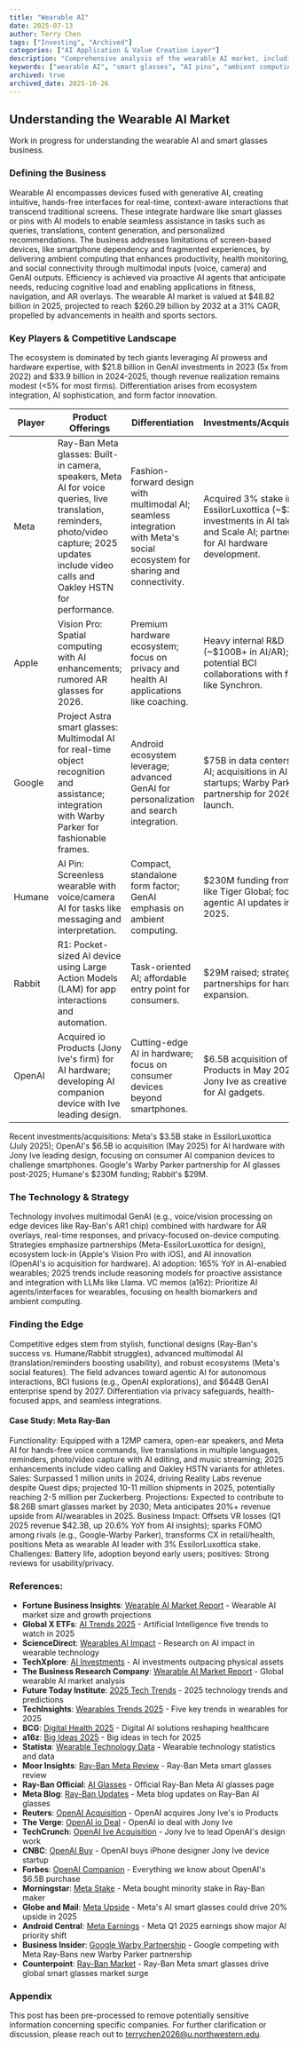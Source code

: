 ```yaml
---
title: "Wearable AI"
date: 2025-07-13
author: Terry Chen
tags: ["Investing", "Archived"]
categories: ["AI Application & Value Creation Layer"]
description: "Comprehensive analysis of the wearable AI market, including smart glasses, AI pins, and ambient computing devices. Market size, key players, technology trends, and investment opportunities in the $48.82B wearable AI industry."
keywords: ["wearable AI", "smart glasses", "AI pins", "ambient computing", "consumer AI", "Meta Ray-Ban", "OpenAI hardware", "wearable technology", "AI wearables market"]
archived: true
archived_date: 2025-10-26
---
```


## Understanding the Wearable AI Market

Work in progress for understanding the wearable AI and smart glasses business.

### Defining the Business
Wearable AI encompasses devices fused with generative AI, creating intuitive, hands-free interfaces for real-time, context-aware interactions that transcend traditional screens. These integrate hardware like smart glasses or pins with AI models to enable seamless assistance in tasks such as queries, translations, content generation, and personalized recommendations. The business addresses limitations of screen-based devices, like smartphone dependency and fragmented experiences, by delivering ambient computing that enhances productivity, health monitoring, and social connectivity through multimodal inputs (voice, camera) and GenAI outputs. Efficiency is achieved via proactive AI agents that anticipate needs, reducing cognitive load and enabling applications in fitness, navigation, and AR overlays. The wearable AI market is valued at $48.82 billion in 2025, projected to reach $260.29 billion by 2032 at a 31% CAGR, propelled by advancements in health and sports sectors.

### Key Players & Competitive Landscape
The ecosystem is dominated by tech giants leveraging AI prowess and hardware expertise, with $21.8 billion in GenAI investments in 2023 (5x from 2022) and $33.9 billion in 2024-2025, though revenue realization remains modest (<5% for most firms). Differentiation arises from ecosystem integration, AI sophistication, and form factor innovation.

| Player | Product Offerings | Differentiation | Investments/Acquisitions |
|--------|-------------------|-----------------|--------------------------|
| Meta | Ray-Ban Meta glasses: Built-in camera, speakers, Meta AI for voice queries, live translation, reminders, photo/video capture; 2025 updates include video calls and Oakley HSTN for performance. | Fashion-forward design with multimodal AI; seamless integration with Meta's social ecosystem for sharing and connectivity. | Acquired 3% stake in EssilorLuxottica (~$3.5B); investments in AI talent and Scale AI; partnerships for AI hardware development. |
| Apple | Vision Pro: Spatial computing with AI enhancements; rumored AR glasses for 2026. | Premium hardware ecosystem; focus on privacy and health AI applications like coaching. | Heavy internal R&D (~$100B+ in AI/AR); potential BCI collaborations with firms like Synchron. |
| Google | Project Astra smart glasses: Multimodal AI for real-time object recognition and assistance; integration with Warby Parker for fashionable frames. | Android ecosystem leverage; advanced GenAI for personalization and search integration. | $75B in data centers for AI; acquisitions in AI startups; Warby Parker partnership for 2026 launch. |
| Humane | AI Pin: Screenless wearable with voice/camera AI for tasks like messaging and interpretation. | Compact, standalone form factor; GenAI emphasis on ambient computing. | $230M funding from VCs like Tiger Global; focus on agentic AI updates in 2025. |
| Rabbit | R1: Pocket-sized AI device using Large Action Models (LAM) for app interactions and automation. | Task-oriented AI; affordable entry point for consumers. | $29M raised; strategic partnerships for hardware expansion. |
| OpenAI | Acquired io Products (Jony Ive's firm) for AI hardware; developing AI companion device with Ive leading design. | Cutting-edge AI in hardware; focus on consumer devices beyond smartphones. | $6.5B acquisition of io Products in May 2025; Jony Ive as creative head for AI gadgets. |

Recent investments/acquisitions: Meta's $3.5B stake in EssilorLuxottica (July 2025); OpenAI's $6.5B io acquisition (May 2025) for AI hardware with Jony Ive leading design, focusing on consumer AI companion devices to challenge smartphones. Google's Warby Parker partnership for AI glasses post-2025; Humane's $230M funding; Rabbit's $29M.

### The Technology & Strategy
Technology involves multimodal GenAI (e.g., voice/vision processing on edge devices like Ray-Ban's AR1 chip) combined with hardware for AR overlays, real-time responses, and privacy-focused on-device computing. Strategies emphasize partnerships (Meta-EssilorLuxottica for design), ecosystem lock-in (Apple's Vision Pro with iOS), and AI innovation (OpenAI's io acquisition for hardware). AI adoption: 165% YoY in AI-enabled wearables; 2025 trends include reasoning models for proactive assistance and integration with LLMs like Llama. VC memos (a16z): Prioritize AI agents/interfaces for wearables, focusing on health biomarkers and ambient computing.

### Finding the Edge
Competitive edges stem from stylish, functional designs (Ray-Ban's success vs. Humane/Rabbit struggles), advanced multimodal AI (translation/reminders boosting usability), and robust ecosystems (Meta's social features). The field advances toward agentic AI for autonomous interactions, BCI fusions (e.g., OpenAI explorations), and $644B GenAI enterprise spend by 2027. Differentiation via privacy safeguards, health-focused apps, and seamless integrations.

#### Case Study: Meta Ray-Ban
Functionality: Equipped with a 12MP camera, open-ear speakers, and Meta AI for hands-free voice commands, live translations in multiple languages, reminders, photo/video capture with AI editing, and music streaming; 2025 enhancements include video calling and Oakley HSTN variants for athletes. Sales: Surpassed 1 million units in 2024, driving Reality Labs revenue despite Quest dips; projected 10-11 million shipments in 2025, potentially reaching 2-5 million per Zuckerberg. Projections: Expected to contribute to $8.26B smart glasses market by 2030; Meta anticipates 20%+ revenue upside from AI/wearables in 2025. Business Impact: Offsets VR losses (Q1 2025 revenue $42.3B, up 20.6% YoY from AI insights); sparks FOMO among rivals (e.g., Google-Warby Parker), transforms CX in retail/health, positions Meta as wearable AI leader with 3% EssilorLuxottica stake. Challenges: Battery life, adoption beyond early users; positives: Strong reviews for usability/privacy.

### References:

- **Fortune Business Insights**: [Wearable AI Market Report](https://www.fortunebusinessinsights.com/wearable-ai-market-109561) - Wearable AI market size and growth projections
- **Global X ETFs**: [AI Trends 2025](https://www.globalxetfs.com/articles/artificial-intelligence-five-trends-to-watch-in-2025/) - Artificial Intelligence five trends to watch in 2025
- **ScienceDirect**: [Wearables AI Impact](https://www.sciencedirect.com/science/article/pii/S2667096824000831) - Research on AI impact in wearable technology
- **TechXplore**: [AI Investments](https://techxplore.com/news/2025-07-investments-ai-outpacing-physical-assets.html) - AI investments outpacing physical assets
- **The Business Research Company**: [Wearable AI Market Report](https://www.thebusinessresearchcompany.com/report/wearable-ai-global-market-report) - Global wearable AI market analysis
- **Future Today Institute**: [2025 Tech Trends](https://ftsg.com/wp-content/uploads/2025/03/FTSG_2025_TR_FINAL_LINKED.pdf) - 2025 technology trends and predictions
- **TechInsights**: [Wearables Trends 2025](https://www.techinsights.com/blog/five-key-trends-wearables-2025) - Five key trends in wearables for 2025
- **BCG**: [Digital Health 2025](https://www.bcg.com/publications/2025/digital-ai-solutions-reshape-health-care-2025) - Digital AI solutions reshaping healthcare
- **a16z**: [Big Ideas 2025](https://a16z.com/big-ideas-in-tech-2025/) - Big ideas in tech for 2025
- **Statista**: [Wearable Technology Data](https://www.statista.com/topics/1556/wearable-technology/) - Wearable technology statistics and data
- **Moor Insights**: [Ray-Ban Meta Review](https://moorinsightsstrategy.com/research-notes/ray-ban-meta-smart-glasses-review-better-cooler-and-more-useful-than-ever/) - Ray-Ban Meta smart glasses review
- **Ray-Ban Official**: [AI Glasses](https://www.ray-ban.com/canada/en/rayban-meta-ai-glasses) - Official Ray-Ban Meta AI glasses page
- **Meta Blog**: [Ray-Ban Updates](https://www.meta.com/blog/ray-ban-ai-glasses-skyler-wayfarers-live-translation-instagram-direct/) - Meta blog updates on Ray-Ban AI glasses
- **Reuters**: [OpenAI Acquisition](https://www.reuters.com/technology/openai-acquires-jony-ives-io-products-2025-05-21/) - OpenAI acquires Jony Ive's io Products
- **The Verge**: [OpenAI io Deal](https://www.theverge.com/news/703114/openai-io-jony-ive-sam-altman-ai-hardware) - OpenAI io deal with Jony Ive
- **TechCrunch**: [OpenAI Ive Acquisition](https://techcrunch.com/2025/05/21/jony-ive-to-lead-openais-design-work-following-6-5b-acquisition-of-his-company/) - Jony Ive to lead OpenAI's design work
- **CNBC**: [OpenAI Buy](https://www.cnbc.com/2025/05/21/openai-buys-iphone-designer-jony-ive-device-startup-for-6point4-billion.html) - OpenAI buys iPhone designer Jony Ive device startup
- **Forbes**: [OpenAI Companion](https://www.forbes.com/sites/tylerroush/2025/05/22/everything-we-know-about-openais-65-billion-purchase-of-jony-ives-io/) - Everything we know about OpenAI's $6.5B purchase
- **Morningstar**: [Meta Stake](https://www.morningstar.com/news/dow-jones/202507091107/meta-bought-minority-stake-in-ray-ban-maker-essilorluxottica-bloomberg-says-citing-sources) - Meta bought minority stake in Ray-Ban maker
- **Globe and Mail**: [Meta Upside](https://www.theglobeandmail.com/investing/markets/stocks/META/pressreleases/30712619/metas-ai-smart-glasses-could-drive-20-upside-in-2025/) - Meta's AI smart glasses could drive 20% upside in 2025
- **Android Central**: [Meta Earnings](https://www.androidcentral.com/apps-software/meta/meta-q1-2025-earnings-show-major-ai-priority-shift-ray-ban-success) - Meta Q1 2025 earnings show major AI priority shift
- **Business Insider**: [Google Warby Partnership](https://www.businessinsider.com/google-competing-with-meta-ray-bans-new-warby-parker-partnership-2025-5) - Google competing with Meta Ray-Bans new Warby Parker partnership
- **Counterpoint**: [Ray-Ban Market](https://www.counterpointresearch.com/insight/post-insight-research-notes-blogs-rayban-meta-smart-glasses-drive-global-smart-glasses-market-surge-in-2024-fuelling-momentum-in-2025-with-projected-60-cagr-through-2029/) - Ray-Ban Meta smart glasses drive global smart glasses market surge

### Appendix 
This post has been pre-processed to remove potentially sensitive information concerning specific companies. For further clarification or discussion, please reach out to terrychen2026@u.northwestern.edu.